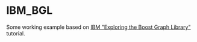 # IBM_BGL
Some working example based on   [IBM "Exploring the Boost Graph Library" ](http://www.ibm.com/developerworks/aix/library/au-aix-boost-graph/) tutorial.
